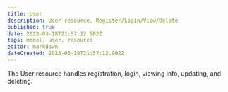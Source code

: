 ```yaml
---
title: User
description: User resource. Register/Login/View/Delete
published: true
date: 2023-03-18T21:57:12.902Z
tags: model, user, resource
editor: markdown
dateCreated: 2023-03-18T21:57:12.902Z
---
```


The User resource handles registration, login, viewing info, updating, and deleting.